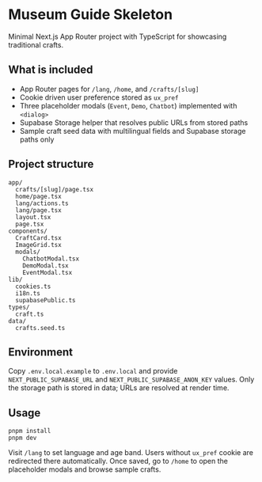 # Museum Guide Skeleton

Minimal Next.js App Router project with TypeScript for showcasing traditional crafts.

## What is included
- App Router pages for `/lang`, `/home`, and `/crafts/[slug]`
- Cookie driven user preference stored as `ux_pref`
- Three placeholder modals (`Event`, `Demo`, `Chatbot`) implemented with `<dialog>`
- Supabase Storage helper that resolves public URLs from stored paths
- Sample craft seed data with multilingual fields and Supabase storage paths only

## Project structure
```
app/
  crafts/[slug]/page.tsx
  home/page.tsx
  lang/actions.ts
  lang/page.tsx
  layout.tsx
  page.tsx
components/
  CraftCard.tsx
  ImageGrid.tsx
  modals/
    ChatbotModal.tsx
    DemoModal.tsx
    EventModal.tsx
lib/
  cookies.ts
  i18n.ts
  supabasePublic.ts
types/
  craft.ts
data/
  crafts.seed.ts
```

## Environment
Copy `.env.local.example` to `.env.local` and provide `NEXT_PUBLIC_SUPABASE_URL` and `NEXT_PUBLIC_SUPABASE_ANON_KEY` values. Only the storage path is stored in data; URLs are resolved at render time.

## Usage
```
pnpm install
pnpm dev
```

Visit `/lang` to set language and age band. Users without `ux_pref` cookie are redirected there automatically. Once saved, go to `/home` to open the placeholder modals and browse sample crafts.
